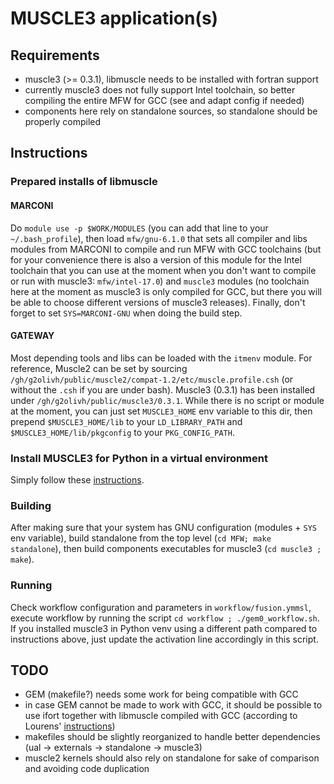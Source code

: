 # MUSCLE3 application(s)


## Requirements

- muscle3 (>= 0.3.1), libmuscle needs to be installed with fortran support
- currently muscle3 does not fully support Intel toolchain, so better compiling the entire MFW for GCC (see and adapt config if needed)
- components here rely on standalone sources, so standalone should be properly compiled 



## Instructions

### Prepared installs of libmuscle

#### MARCONI

Do `module use -p $WORK/MODULES` (you can add that line to your `~/.bash_profile`), then load `mfw/gnu-6.1.0` that sets all compiler and libs modules from MARCONI to compile and run MFW with GCC toolchains (but for your convenience there is also a version of this module for the Intel toolchain that you can use at the moment when you don't want to compile or run with muscle3: `mfw/intel-17.0`) and `muscle3` modules (no toolchain here at the moment as muscle3 is only compiled for GCC, but there you will be able to choose different versions of muscle3 releases). 
Finally, don't forget to set `SYS=MARCONI-GNU` when doing the build step.

#### GATEWAY

Most depending tools and libs can be loaded with the `itmenv` module. 
For reference, Muscle2 can be set by sourcing `/gh/g2olivh/public/muscle2/compat-1.2/etc/muscle.profile.csh` (or without the `.csh` if you are under bash). 
Muscle3 (0.3.1) has been installed under `/gh/g2olivh/public/muscle3/0.3.1`. While there is no script or module at the moment, you can just set `MUSCLE3_HOME` env variable to this dir, then prepend `$MUSCLE3_HOME/lib` to your `LD_LIBRARY_PATH` and `$MUSCLE3_HOME/lib/pkgconfig` to your `PKG_CONFIG_PATH`. 


### Install MUSCLE3 for Python in a virtual environment

Simply follow these [instructions](https://muscle3.readthedocs.io/en/latest/installing.html#python).


### Building

After making sure that your system has GNU configuration (modules + `SYS` env variable), build standalone from the top level (`cd MFW; make standalone`), then build components executables for muscle3 (`cd muscle3 ; make`).


### Running

Check workflow configuration and parameters in `workflow/fusion.ymmsl`, execute workflow by running the script `cd workflow ; ./gem0_workflow.sh`. 
If you installed muscle3 in Python venv using a different path compared to instructions above, just update the activation line accordingly in this script.




## TODO

- GEM (makefile?) needs some work for being compatible with GCC
- in case GEM cannot be made to work with GCC, it should be possible to use ifort together with libmuscle compiled with GCC (according to Lourens' [instructions](https://muscle3.readthedocs.io/en/latest/installing.html#intel-fortran-compiler))
- makefiles should be slightly reorganized to handle better dependencies (ual -> externals -> standalone -> muscle3)
- muscle2 kernels should also rely on standalone for sake of comparison and avoiding code duplication

